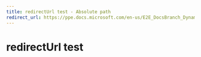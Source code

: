 ```yaml
---
title: redirectUrl test - Absolute path
redirect_url: https://ppe.docs.microsoft.com/en-us/E2E_DocsBranch_Dynamic/B?branch=TopicLevel-OtherLocales
---
```

# redirectUrl test
 
